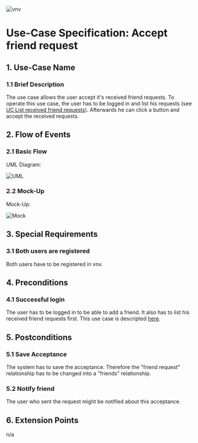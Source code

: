 ![vnv][]
# Use-Case Specification: Accept friend request


## 1. Use-Case Name 
### 1.1 Brief Description
The use case allows the user accept it's received friend requests. To operate this use case, the user has to be logged in and list his requests (see [UC List received friend requests](UC_ListReceivedFriendRequests.MD)). 
Afterwards he can click a button and accept the received requests.

## 2. Flow of Events
### 2.1 Basic Flow 
UML Diagram: 

![UML][]

### 2.2 Mock-Up
Mock-Up:

![Mock][]


## 3. Special Requirements
### 3.1 Both users are registered
Both users have to be registered in vnv.

## 4. Preconditions
### 4.1 Successful login 
The user has to be logged in to be able to add a friend. It also has to list his received friend requests first. This use case is descripted [here](UC_ListReceivedFriendRequests.MD).

## 5. Postconditions
### 5.1 Save Acceptance
The system has to save the acceptance. Therefore the "friend request" relationship has to be changed into a "friends" relationship.
### 5.2 Notify friend
The user who sent the request might be notified about this acceptance.

## 6. Extension Points
n/a

<!-- picture links -->
[UML]: https://raw.githubusercontent.com/WMerk/vnvDoc/master/doc/use%20cases/UML%20-%20accept%20friend%20request.png "UML Diagram"
[Mock]: https://raw.githubusercontent.com/WMerk/VnVProject/master/doc/mockups/AcceptFriendRequests/Mockup_AcceptFriendRequests.png "Mock-Up"
[vnv]: https://raw.githubusercontent.com/WMerk/vnvDoc/master/logo/logo_wide_big.png "vnv logo"